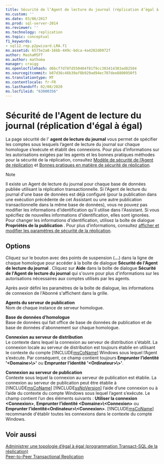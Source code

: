 ```yaml
---
title: Sécurité de l’Agent de lecture du journal (réplication d’égal à égal) | Microsoft Docs
ms.custom: ''
ms.date: 03/06/2017
ms.prod: sql-server-2014
ms.reviewer: ''
ms.technology: replication
ms.topic: conceptual
f1_keywords:
- sql12.rep.p2pwizard.LRA.f1
ms.assetid: 6575e2a8-16bb-449c-bdca-4a4202d0972f
author: MashaMSFT
ms.author: mathoma
manager: craigg
ms.openlocfilehash: d6bcf7d78fd550404f81f9cc303414303ad82504
ms.sourcegitcommit: b87d36c46b39af8b929ad94ec707dee8800950f5
ms.translationtype: MT
ms.contentlocale: fr-FR
ms.lasthandoff: 02/08/2020
ms.locfileid: "63000356"
---
```

# <a name="log-reader-agent-security-peer-to-peer-replication"></a>Sécurité de l'Agent de lecture du journal (réplication d'égal à égal)
  La page sécurité de l' **agent de lecture du journal** vous permet de spécifier les comptes sous lesquels l’agent de lecture du journal sur chaque homologue s’exécute et établit des connexions. Pour plus d’informations sur les autorisations exigées par les agents et les bonnes pratiques méthodes pour la sécurité de la réplication, consultez [Modèle de sécurité de l’Agent de réplication](security/replication-agent-security-model.md) et [Bonnes pratiques en matière de sécurité de réplication](security/replication-security-best-practices.md).  
  
> [!NOTE]  
>  Il existe un Agent de lecture du journal pour chaque base de données publiée utilisant la réplication transactionnelle. Si l'Agent de lecture du journal d'une base de données est déjà configuré (pour la publication dans une exécution précédente de cet Assistant ou une autre publication transactionnelle dans la même base de données), vous ne pouvez pas modifier les informations d'identification qu'il utilise dans l'Assistant. Si vous spécifiez de nouvelles informations d'identification, elles sont ignorées. Pour changer les informations d'identification, utilisez la boîte de dialogue **Propriétés de la publication** . Pour plus d’informations, consultez [afficher et modifier les paramètres de sécurité de la réplication](security/view-and-modify-replication-security-settings.md).  
  
## <a name="options"></a>Options  
 Cliquez sur le bouton avec des points de suspension (**...**) dans la ligne de chaque homologue pour accéder à la boîte de dialogue **Sécurité de l'Agent de lecture du journal** . Cliquez sur **Aide** dans la boîte de dialogue **Sécurité de l'Agent de lecture du journal** qui s'ouvre pour plus d'informations sur les autorisations nécessaires aux comptes utilisés par les agents.  
  
 Après avoir défini les paramètres de la boîte de dialogue, les informations de connexion de l'Abonné s'affichent dans la grille.  
  
 **Agents du serveur de publication**  
 Nom de chaque instance de serveur homologue.  
  
 **Base de données d’homologue**  
 Base de données qui fait office de base de données de publication et de base de données d'abonnement sur chaque homologue.  
  
 **Connexion au serveur de distribution**  
 Le contexte dans lequel la connexion au serveur de distribution s'établit. La connexion locale au serveur de distribution est toujours établie en utilisant le contexte du compte [!INCLUDE[msCoName](../../includes/msconame-md.md)] Windows sous lequel l’Agent s’exécute. Par conséquent, ce champ contient toujours **Emprunter l’identité '\<Domaine>\\<Connexion>\>'** ou **Emprunter l’identité '\<Ordinateur>\\<Connexion>\>'**.  
  
 **Connexion au serveur de publication**  
 Contexte sous lequel la connexion au serveur de publication est établie. La connexion au serveur de publication peut être établie à [!INCLUDE[msCoName](../../includes/msconame-md.md)] [!INCLUDE[ssNoVersion](../../includes/ssnoversion-md.md)] l’aide d’une connexion ou à l’aide du contexte du compte Windows sous lequel l’agent s’exécute. Le champ contient l’un des éléments suivants : **Utiliser la connexion \<Connexion>**, **Emprunter l’identité \<Domaine>\\<Connexion\>** ou **Emprunter l’identité\<Ordinateur>\\<Connexion\>**. 
  [!INCLUDE[msCoName](../../includes/msconame-md.md)] recommande d'établir toutes les connexions dans le contexte du compte Windows.  
  
## <a name="see-also"></a>Voir aussi  
 [Administrer une topologie d’égal à égal &#40;programmation Transact-SQL de la réplication&#41;](administration/administer-a-peer-to-peer-topology-replication-transact-sql-programming.md)   
 [Peer-to-Peer Transactional Replication](transactional/peer-to-peer-transactional-replication.md)  
  
  
